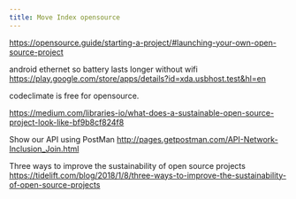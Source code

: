 ```yaml
---
title: Move Index opensource
---
```


<https://opensource.guide/starting-a-project/#launching-your-own-open-source-project>

android ethernet so battery lasts longer without wifi
<https://play.google.com/store/apps/details?id=xda.usbhost.test&hl=en>

codeclimate is free for opensource.

https://medium.com/libraries-io/what-does-a-sustainable-open-source-project-look-like-bf9b8cf824f8

Show our API using PostMan
http://pages.getpostman.com/API-Network-Inclusion_Join.html

Three ways to improve the sustainability of open source projects
https://tidelift.com/blog/2018/1/8/three-ways-to-improve-the-sustainability-of-open-source-projects
